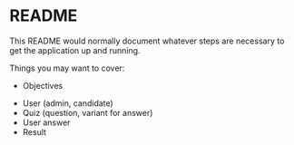 # README

This README would normally document whatever steps are necessary to get the
application up and running.

Things you may want to cover:

- Objectives
 * User (admin, candidate)
 * Quiz (question, variant for answer)
 * User answer
 * Result
